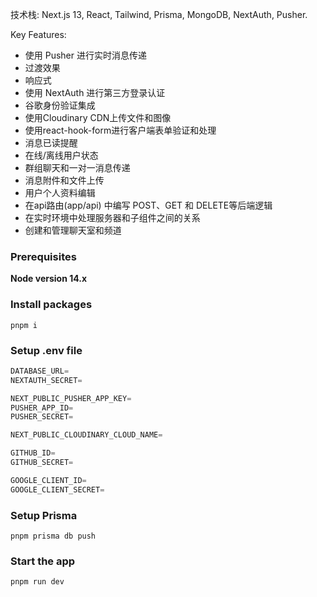 



技术栈: Next.js 13, React, Tailwind, Prisma, MongoDB, NextAuth, Pusher.


Key Features:
- 使用 Pusher 进行实时消息传递
- 过渡效果
- 响应式
- 使用 NextAuth 进行第三方登录认证
- 谷歌身份验证集成
- 使用Cloudinary CDN上传文件和图像
- 使用react-hook-form进行客户端表单验证和处理
- 消息已读提醒
- 在线/离线用户状态
- 群组聊天和一对一消息传递
- 消息附件和文件上传
- 用户个人资料编辑
- 在api路由(app/api) 中编写 POST、GET 和 DELETE等后端逻辑
- 在实时环境中处理服务器和子组件之间的关系
- 创建和管理聊天室和频道


### Prerequisites

**Node version 14.x**

### Install packages

```shell
pnpm i
```

### Setup .env file


```js
DATABASE_URL=
NEXTAUTH_SECRET=

NEXT_PUBLIC_PUSHER_APP_KEY=
PUSHER_APP_ID=
PUSHER_SECRET=

NEXT_PUBLIC_CLOUDINARY_CLOUD_NAME=

GITHUB_ID=
GITHUB_SECRET=

GOOGLE_CLIENT_ID=
GOOGLE_CLIENT_SECRET=
```

### Setup Prisma

```shell
pnpm prisma db push

```

### Start the app

```shell
pnpm run dev
```


